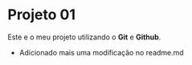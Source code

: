 # Projeto 01

Este e o meu projeto utilizando o **Git** e **Github**.

- Adicionado mais uma modificação no readme.md